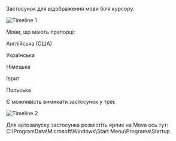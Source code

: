 Застосунок для відображення мови біля курсору.

![Timeline 1](https://github.com/user-attachments/assets/10127a9b-2f26-4330-8bf3-6a1b5b8cf1cc)

Мови, що мають прапорці:

Англійська (США)

Українська

Німецька

Іврит

Польська

Є можливість вимикати застосунок у треї:

![Timeline 2](https://github.com/user-attachments/assets/6653af73-8732-4d5f-8a0d-68023e409aec)


Для автозапуску застосунка розмістіть ярлик на Mova ось тут: C:\ProgramData\Microsoft\Windows\Start Menu\Programs\Startup


